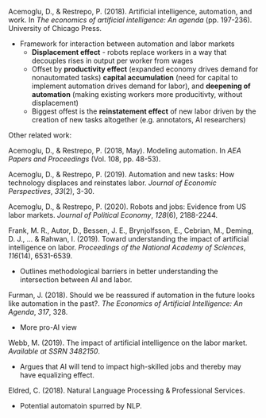 

Acemoglu, D., & Restrepo, P. (2018). Artificial intelligence, automation, and work. In *The economics of artificial intelligence: An agenda* (pp. 197-236). University of Chicago Press.

- Framework for interaction between automation and labor markets
  - **Displacement effect** - robots replace workers in a way that decouples rises in output per worker from wages
  - Offset by **productivity effect** (expanded economy drives demand for nonautomated tasks) **capital accumulation** (need for capital to implement automation drives demand for labor), and **deepening of automation** (making existing workers more producitivty, without displacement)
  - Biggest offest is the **reinstatement effect** of new labor driven by the creation of new tasks altogether (e.g. annotators, AI researchers)

Other related work:

Acemoglu, D., & Restrepo, P. (2018, May). Modeling automation. In *AEA Papers and Proceedings* (Vol. 108, pp. 48-53).

Acemoglu, D., & Restrepo, P. (2019). Automation and new tasks: How technology displaces and reinstates labor. *Journal of Economic Perspectives*, *33*(2), 3-30.

Acemoglu, D., & Restrepo, P. (2020). Robots and jobs: Evidence from US labor markets. *Journal of Political Economy*, *128*(6), 2188-2244.

Frank, M. R., Autor, D., Bessen, J. E., Brynjolfsson, E., Cebrian, M., Deming, D. J., ... & Rahwan, I. (2019). Toward understanding the impact of artificial intelligence on labor. *Proceedings of the National Academy of Sciences*, *116*(14), 6531-6539.

- Outlines methodological barriers in better understanding the intersection between AI and labor.

Furman, J. (2018). Should we be reassured if automation in the future looks like automation in the past?. *The Economics of Artificial Intelligence: An Agenda*, *317*, 328.

- More pro-AI view

Webb, M. (2019). The impact of artificial intelligence on the labor market. *Available at SSRN 3482150*.

- Argues that AI will tend to impact high-skilled jobs and thereby may have equalizing effect.

Eldred, C. (2018). Natural Language Processing & Professional Services.

- Potential automatoin spurred by NLP.